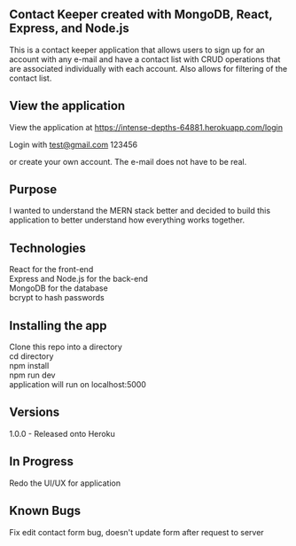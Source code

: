 ## Contact Keeper created with MongoDB, React, Express, and Node.js

This is a contact keeper application that allows users to sign up for an account with any e-mail and have a contact list with CRUD operations that are associated individually with each account. Also allows for filtering of the contact list.

## View the application

View the application at https://intense-depths-64881.herokuapp.com/login

Login with
test@gmail.com
123456

or create your own account. The e-mail does not have to be real.

## Purpose

I wanted to understand the MERN stack better and decided to build this application to better understand how everything works together.

## Technologies

React for the front-end<br />
Express and Node.js for the back-end<br />
MongoDB for the database<br />
bcrypt to hash passwords<br />

## Installing the app

Clone this repo into a directory<br />
cd directory<br />
npm install<br />
npm run dev<br />
application will run on localhost:5000<br />

## Versions

1.0.0 - Released onto Heroku<br />

## In Progress

Redo the UI/UX for application<br />

## Known Bugs

Fix edit contact form bug, doesn't update form after request to server
